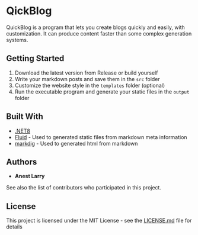 # QickBlog

QuickBlog is a program that lets you create blogs quickly and easily, with customization. It can produce content faster than some complex generation systems.

## Getting Started

1. Download the latest version from Release or build yourself
2. Write your markdown posts and save them in the `src` folder
3. Customize the website style in the `templates` folder (optional)
4. Run the executable program and generate your static files in the `output` folder


## Built With

* [.NET8](https://dotnet.microsoft.com/en-us/)
* [Fluid](https://github.com/sebastienros/fluid) - Used to generated static files from markdown meta information
* [markdig](https://github.com/lunet-io/markdig) - Used to generated html from markdown

## Authors

* **Anest Larry** 

See also the list of contributors who participated in this project.

## License

This project is licensed under the MIT License - see the [LICENSE.md](LICENSE.md) file for details
